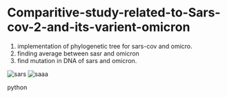 # Comparitive-study-related-to-Sars-cov-2-and-its-varient-omicron

1) implementation of phylogenetic tree for sars-cov and omicro.
2) finding average between sasr and omicron
3) find mutation in DNA of sars and omicron.


![sars](https://user-images.githubusercontent.com/61352425/176720831-d1d1bd52-cb23-495a-9f62-97b28e61983e.PNG)
![saaa](https://user-images.githubusercontent.com/61352425/176720838-8c2d7911-a5c7-4a0c-ae07-ad292b784993.PNG)


python
